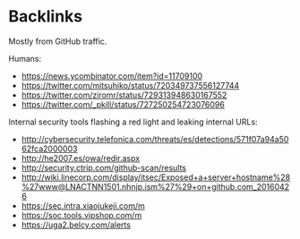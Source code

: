 # Backlinks

Mostly from GitHub traffic.

Humans:

- https://news.ycombinator.com/item?id=11709100
- https://twitter.com/mitsuhiko/status/720349737556127744
- https://twitter.com/ziromr/status/729313948630167552
- https://twitter.com/_pkill/status/727250254723076096

Internal security tools flashing a red light and leaking internal URLs:

- http://cybersecurity.telefonica.com/threats/es/detections/571f07a94a5062fca2000003
- http://he2007.es/owa/redir.aspx
- http://security.ctrip.com/github-scan/results
- http://wiki.linecorp.com/display/itsec/Exposed+a+server+hostname%28%27www@LNACTNN1501.nhnjp.ism%27%29+on+github.com_20160426
- https://sec.intra.xiaojukeji.com/m
- https://soc.tools.vipshop.com/m
- https://uga2.belcy.com/alerts
